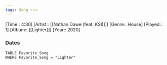 ```yaml
---
tags: Song ⭐⭐⭐ 
---
```

[Time:: 4:30]
[Artist:: [[Nathan Dawe (feat. KSI)]]]
[Genre:: House]
[Played:: 1]
[Album:: [[Lighter]]]
[Year:: 2020]
### Dates
````dataview
TABLE Favorite_Song
WHERE Favorite_Song = "Lighter"
````